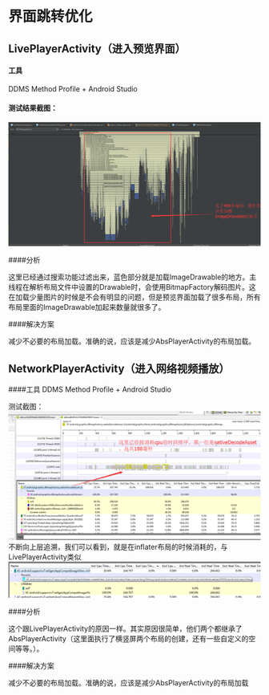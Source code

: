 # 界面跳转优化

## LivePlayerActivity（进入预览界面）

#### 工具
DDMS Method Profile  + Android Studio

#### 测试结果截图：
![](QQ截图20161014180643.png)

####分析

这里已经通过搜索功能过滤出来，蓝色部分就是加载ImageDrawable的地方。主线程在解析布局文件中设置的Drawable时，会使用BitmapFactory解码图片。这在加载少量图片的时候是不会有明显的问题，但是预览界面加载了很多布局，所有布局里面的ImageDrawable加起来数量就很多了。

####解决方案

减少不必要的布局加载。准确的说，应该是减少AbsPlayerActivity的布局加载。


## NetworkPlayerActivity（进入网络视频播放）

####工具
DDMS Method Profile  + Android Studio

测试截图：
![](QQ截图20161014190201.png)
不断向上层追溯，我们可以看到，就是在inflater布局的时候消耗的，与LivePlayerActivity类似
![](QQ截图20161014190422.png)

####分析

这个跟LivePlayerActivity的原因一样。其实原因很简单，他们两个都继承了AbsPlayerActivity（这里面执行了横竖屏两个布局的创建，还有一些自定义的空间等等。）。

####解决方案

减少不必要的布局加载。准确的说，应该是减少AbsPlayerActivity的布局加载


